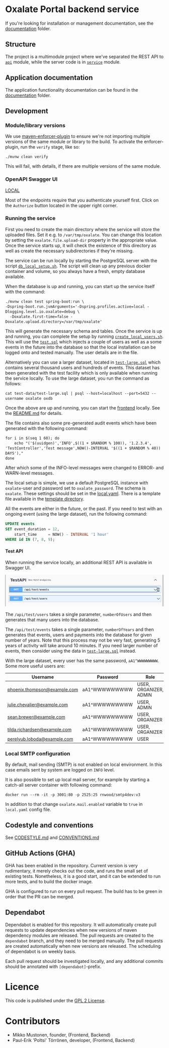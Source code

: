 # Oxalate Portal backend service

If you're looking for installation or management documentation, see the [documentation](documentation/index.md) folder.

## Structure

The project is a multimodule project where we've separated the REST API to [`api`](api/) module, while the server code is in [`service`](service/) module.

## Application documentation

The application functionality documentation can be found in the [documentation](documentation/index.md) folder.

## Development

### Module/library versions

We use [maven-enforcer-plugin](https://maven.apache.org/enforcer/maven-enforcer-plugin/usage.html) to ensure we're not importing multiple versions of the same
module or library to the build. To activate the enforcer-plugin, run the `verify` stage, like so:

```shell
./mvnw clean verify
```

This will fail, with details, if there are multiple versions of the same module.

### OpenAPI Swagger UI

[LOCAL](http://localhost:8081/actuator/swagger-ui/index.html)

Most of the endpoints require that you authenticate yourself first. Click on the `Authorize` button located in the upper right corner.

### Running the service

First you need to create the main directory where the service will store the uploaded files. Set it e.g. to `/var/tmp/oxalate`. You can change this location by
setting the `oxalate.file.upload-dir` property in the appropriate value. Once the service starts up, it will check the existence of this directory as well as
create the necessary subdirectories if they're missing.

The service can be run locally by starting the PostgreSQL server with the script [`db_local_setup.sh`](db_local_setup.sh). The script will clean up any previous
docker container and volume, so you always have a fresh, empty database available.

When the database is up and running, you can start up the service itself with the command:

```shell
./mvnw clean test spring-boot:run \
-Dspring-boot.run.jvmArguments='-Dspring.profiles.active=local -Dlogging.level.io.oxalate=debug \
  -Doxalate.first-time=false -Doxalate.upload.directory=/var/tmp/oxalate'
```

This will generate the necessary schema and tables. Once the service is up and running, you can complete the setup by running
[`create_local_users.sh`](./create_local_users.sh). This will use the [`test.sql`](test-data/test.sql) which injects a couple of users as well as a some events
in the future into the database so that the local installation can be logged onto and tested manually. The user details are in the file.

Alternatively you can use a larger dataset, located in [`test-large.sql`](test-data/test-large.sql) which contains several thousand users and hundreds of
events. This dataset has been generated with the test facility which is only available when running the service locally. To use the large dataset, you run the
command as follows:

```shell
cat test-data/test-large.sql | psql --host=localhost --port=5432 --username oxalate oxdb
```

Once the above are up and running, you can start the [frontend](https://github.com/oxalateportal/oxalate-frontend) locally. See
the [README.md](https://github.com/oxalateportal/oxalate-frontend/blob/master/README.md) for details.

The file contains also some pre-generated audit events which have been generated with the following command:

```shell
for i in $(seq 1 60); do
    echo "('$(uuidgen)','INFO',$((1 + $RANDOM % 100)), '1.2.3.4', 'TestController','Test message',NOW()-INTERVAL '$((1 + $RANDOM % 40)) DAYS'),"
done
```

After which some of the INFO-level messages were changed to ERROR- and WARN-level messages.

The local setup is simple, we use a default PostgreSQL instance with `oxalate`-user and password set to `oxalate_password`. The schema is `oxalate`. These
settings should be set in the [local.yaml](service/src/main/resources/local.yaml). There is a template file available in the [template directory](templates/).

All the events are either in the future, or the past. If you need to test with an ongoing event (using the large dataset), run the following command:

```sql
UPDATE events
SET event_duration = 12,
    start_time     = NOW() - INTERVAL '1 hour'
WHERE id IN (7, 8, 9);
```

#### Test API

When running the service locally, an additional REST API is available in Swagger UI.

![Test API](documentation/images/oxalate-test-api.png)

The `/api/test/users` takes a single parameter, `numberOfUsers` and then generates that many users into the database.

The `/api/test/events` takes a single parameter, `numberOfYears` and then generates that events, users and payments into the database for given number of years.
Note that this process may not be very fast, generating 5 years of activity will take around 10 minutes. If you need larger number of events, then consider
using the data in [`test-large.sql`](test-data/test-large.sql) instead.

With the large dataset, every user has the same password, `aA1^WWWWWWWWW`. Some more useful users are:

| Username                     | Password      | Role                   |
|------------------------------|---------------|------------------------|
| phoenix.thompson@example.com | aA1^WWWWWWWWW | USER, ORGANIZER, ADMIN |
| julie.chevalier@example.com  | aA1^WWWWWWWWW | USER, ADMIN            |
| sean.brewer@example.com      | aA1^WWWWWWWWW | USER, ORGANIZER        |
| tilda.richardsen@example.com | aA1^WWWWWWWWW | USER, ORGANIZER        |
| perelyub.loboda@example.com  | aA1^WWWWWWWWW | USER                   |

### Local SMTP configuration

By default, mail sending (SMTP) is not enabled on local environment. In this case emails sent by system are logged on `INFO` level.

It is also possible to set up local mail server, for example by starting a catch-all server container with following command:

```
docker run --rm -it -p 3001:80 -p 2525:25 rnwood/smtp4dev:v3
```

In addition to that change `oxalate.mail.enabled` variable to `true` in `local.yaml` config file.

## Codestyle and conventions

See [CODESTYLE.md](documentation/CODESTYLE.md) and [CONVENTIONS.md](documentation/CONVENTIONS.md)

## GitHub Actions (GHA)

GHA has been enabled in the repository. Current version is very rudimentary, it merely checks out the code, and runs the small set of existing tests.
Nonetheless, it is a good start, and it can be extended to run more tests, and to build the docker image.

GHA is configured to run on every pull request. The build has to be green in order that the PR can be merged.

## Dependabot

Dependabot is enabled for this repository. It will automatically create pull requests to update dependencies when new versions of maven dependency modules
are released. The pull requests are created to the `dependabot` branch, and they need to be merged manually. The pull requests are created automatically
when new versions are released. The scheduling of dependabot is on weekly basis.

Each pull request should be investigated locally, and any additional commits should be annotated with `[dependabot]`-prefix.

# Licence

This code is published under the [GPL 2 License](LICENSE).

# Contributors

* Mikko Mustonen, founder, (Frontend, Backend)
* Paul-Erik 'Poltsi' Törrönen, developer, (Frontend, Backend)
